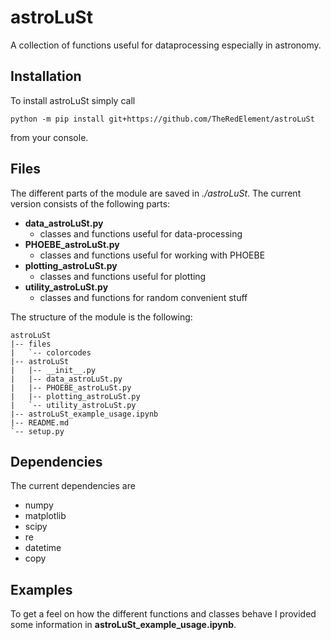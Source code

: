 # astroLuSt

A collection of functions useful for dataprocessing especially in astronomy.

## Installation

To install astroLuSt simply call
```shell
python -m pip install git+https://github.com/TheRedElement/astroLuSt
```
from your console.

## Files

The different parts of the module are saved in *./astroLuSt*.
The current version consists of the following parts:
- __data_astroLuSt.py__
    - classes and functions useful for data-processing
- __PHOEBE_astroLuSt.py__
    - classes and functions useful for working with PHOEBE
- __plotting_astroLuSt.py__
    - classes and functions useful for plotting
- __utility_astroLuSt.py__
    - classes and functions for random convenient stuff

The structure of the module is the following:

```
astroLuSt
|-- files
|   `-- colorcodes
|-- astroLuSt
|   |-- __init__.py
|   |-- data_astroLuSt.py
|   |-- PHOEBE_astroLuSt.py
|   |-- plotting_astroLuSt.py
|   `-- utility_astroLuSt.py
|-- astroLuSt_example_usage.ipynb
|-- README.md
`-- setup.py
```

## Dependencies

The current dependencies are
- numpy
- matplotlib
- scipy
- re
- datetime
- copy

## Examples

To get a feel on how the different functions and classes behave I provided some information in __astroLuSt_example_usage.ipynb__.
